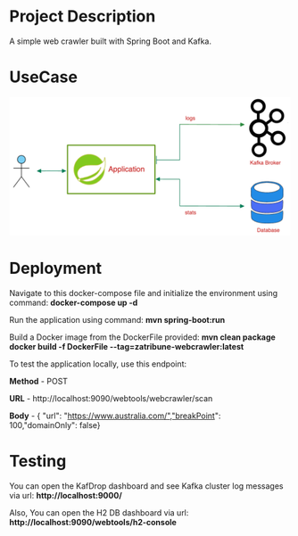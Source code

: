 # Project Description
A simple web crawler built with Spring Boot and Kafka.

# UseCase
![use case](usecase.png)

# Deployment
Navigate to this docker-compose file and initialize the environment using command:
**docker-compose up -d**

Run the application using command:
**mvn spring-boot:run**

Build a Docker image from the DockerFile provided:
**mvn clean package**
**docker build -f DockerFile --tag=zatribune-webcrawler:latest**

To test the application locally, use this endpoint:

 **Method**  - POST 
 
**URL**  -  http://localhost:9090/webtools/webcrawler/scan	 

**Body** - { "url": "https://www.australia.com/","breakPoint": 100,"domainOnly": false} 


# Testing
You can open the KafDrop dashboard and see Kafka cluster log messages via url:
**http://localhost:9000/**

Also, You can open the H2 DB dashboard via url:
**http://localhost:9090/webtools/h2-console**
